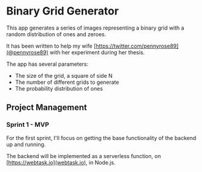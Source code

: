 # Binary Grid Generator

This app generates a series of images representing a binary grid with a random
distribution of ones and zeroes.

It has been written to help my wife [https://twitter.com/pennyrose89](@pennyrose89)
with her experiment during her thesis.

The app has several parameters:
* The size of the grid, a square of side N
* The number of different grids to generate
* The probability distribution of ones

## Project Management

### Sprint 1 - MVP

For the first sprint, I'll focus on getting the base functionality of the backend
up and running.

The backend will be implemented as a serverless function, on [https://webtask.io](webtask.io),
in Node.js.
